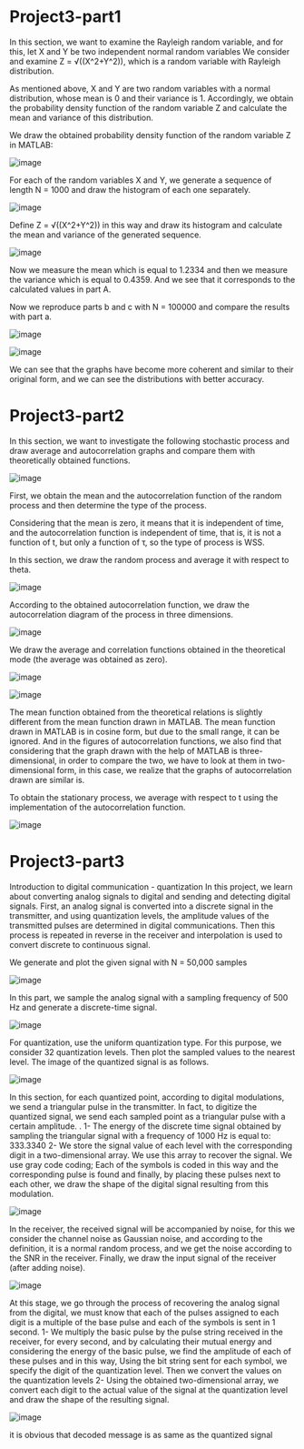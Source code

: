 # Project3-part1

In this section, we want to examine the Rayleigh random variable, and for this, let X and Y be two independent normal random variables
We consider and examine Z = √((X^2+Y^2)), which is a random variable with Rayleigh distribution.

As mentioned above, X and Y are two random variables with a normal distribution, whose mean is 0 and their variance is 1. Accordingly, we obtain the probability density function of the random variable Z and calculate the mean and variance of this distribution.

We draw the obtained probability density function of the random variable Z in MATLAB:


![image](https://github.com/MatinNekoonam82/Project3-part3/assets/156523741/66d451cf-baec-48ba-bca8-f23360a449e2)


For each of the random variables X and Y, we generate a sequence of length N = 1000 and draw the histogram of each one separately.


![image](https://github.com/MatinNekoonam82/Project3-part3/assets/156523741/9148dd75-9bf3-4528-a628-ebd153236693)


Define Z = √((X^2+Y^2)) in this way and draw its histogram and calculate the mean and variance of the generated sequence.


![image](https://github.com/MatinNekoonam82/Project3-part3/assets/156523741/0d7aae70-99b8-4d9b-ab69-b27050924bbb)


Now we measure the mean which is equal to 1.2334 and then we measure the variance which is equal to 0.4359. And we see that it corresponds to the calculated values in part A.

Now we reproduce parts b and c with N = 100000 and compare the results with part a.



![image](https://github.com/MatinNekoonam82/Project3-part3/assets/156523741/f84d5c5f-4bc0-4eea-a546-ac4ab4e89f46)


![image](https://github.com/MatinNekoonam82/Project3-part3/assets/156523741/462a3bf0-3256-4159-ab7b-b7ff3c00d0a4)


We can see that the graphs have become more coherent and similar to their original form, and we can see the distributions with better accuracy.

# Project3-part2

In this section, we want to investigate the following stochastic process and draw average and autocorrelation graphs and compare them with theoretically obtained functions.


![image](https://github.com/MatinNekoonam82/Project3-part3/assets/156523741/83cd72fa-7dc9-4135-9a75-c36777078f00)


First, we obtain the mean and the autocorrelation function of the random process and then determine the type of the process.

Considering that the mean is zero, it means that it is independent of time, and the autocorrelation function is independent of time, that is, it is not a function of t, but only a function of τ, so the type of process is WSS.

In this section, we draw the random process and average it with respect to theta.

![image](https://github.com/MatinNekoonam82/Project3-part3/assets/156523741/f5c663f9-6bfc-4474-9a7d-4cb871a561eb)


According to the obtained autocorrelation function, we draw the autocorrelation diagram of the process in three dimensions.


![image](https://github.com/MatinNekoonam82/Project3-part3/assets/156523741/4d8c2bf8-ea6b-4fbc-b85f-94bcf0c3f572)


We draw the average and correlation functions obtained in the theoretical mode (the average was obtained as zero).


![image](https://github.com/MatinNekoonam82/Project3-part3/assets/156523741/e7189c0f-fbf9-4e2b-8afa-4d041e31147a)

![image](https://github.com/MatinNekoonam82/Project3-part3/assets/156523741/46aa88d9-15c3-41c4-9481-231a22a8ecaf)


The mean function obtained from the theoretical relations is slightly different from the mean function drawn in MATLAB. The mean function drawn in MATLAB is in cosine form, but due to the small range, it can be ignored. And in the figures of autocorrelation functions, we also find that considering that the graph drawn with the help of MATLAB is three-dimensional, in order to compare the two, we have to look at them in two-dimensional form, in this case, we realize that the graphs of autocorrelation drawn are similar is.

To obtain the stationary process, we average with respect to t using the implementation of the autocorrelation function.


![image](https://github.com/MatinNekoonam82/Project3-part3/assets/156523741/94cfbd9c-6ace-42ba-8b78-44320005e658)

# Project3-part3
Introduction to digital communication - quantization
In this project, we learn about converting analog signals to digital and sending and detecting digital signals. First, an analog signal is converted into a discrete signal in the transmitter, and using quantization levels, the amplitude values of the transmitted pulses are determined in digital communications. Then this process is repeated in reverse in the receiver and interpolation is used to convert discrete to continuous signal.

We generate and plot the given signal with N = 50,000 samples



![image](https://github.com/MatinNekoonam82/Project3-part3/assets/156523741/368db57a-943a-4144-9610-0ee6d08b13da)




In this part, we sample the analog signal with a sampling frequency of 500 Hz and generate a discrete-time signal.



![image](https://github.com/MatinNekoonam82/Project3-part3/assets/156523741/48b92e4b-2394-49ce-8d24-6eca823f11b5)




For quantization, use the uniform quantization type. For this purpose, we consider 32 quantization levels. Then plot the sampled values to the nearest level. The image of the quantized signal is as follows.


![image](https://github.com/MatinNekoonam82/Project3-part3/assets/156523741/d1753f45-d2ef-4bc8-8b86-358f4fd8c4ac)



In this section, for each quantized point, according to digital modulations, we send a triangular pulse in the transmitter. In fact, to digitize the quantized signal, we send each sampled point as a triangular pulse with a certain amplitude. .
1- The energy of the discrete time signal obtained by sampling the triangular signal with a frequency of 1000 Hz is equal to: 333.3340
2- We store the signal value of each level with the corresponding digit in a two-dimensional array. We use this array to recover the signal. We use gray code coding; Each of the symbols is coded in this way and the corresponding pulse is found and finally, by placing these pulses next to each other, we draw the shape of the digital signal resulting from this modulation.


![image](https://github.com/MatinNekoonam82/Project3-part3/assets/156523741/38d6710b-29d3-4a61-ae72-d9c241895a35)


In the receiver, the received signal will be accompanied by noise, for this we consider the channel noise as Gaussian noise, and according to the definition, it is a normal random process, and we get the noise according to the SNR in the receiver.
Finally, we draw the input signal of the receiver (after adding noise).



![image](https://github.com/MatinNekoonam82/Project3-part3/assets/156523741/523c791c-e7d8-4ce6-ace0-eb15cd3eb67b)



At this stage, we go through the process of recovering the analog signal from the digital, we must know that each of the pulses assigned to each digit is a multiple of the base pulse and each of the symbols is sent in 1 second.
1- We multiply the basic pulse by the pulse string received in the receiver, for every second, and by calculating their mutual energy and considering the energy of the basic pulse, we find the amplitude of each of these pulses and in this way, Using the bit string sent for each symbol, we specify the digit of the quantization level.
Then we convert the values on the quantization levels
2- Using the obtained two-dimensional array, we convert each digit to the actual value of the signal at the quantization level and draw the shape of the resulting signal.



​![image](https://github.com/MatinNekoonam82/Project3-part3/assets/156523741/4b92be7d-c74a-4b88-afda-e9a118d3b757)


it is obvious that decoded message is as same as the quantized signal 






